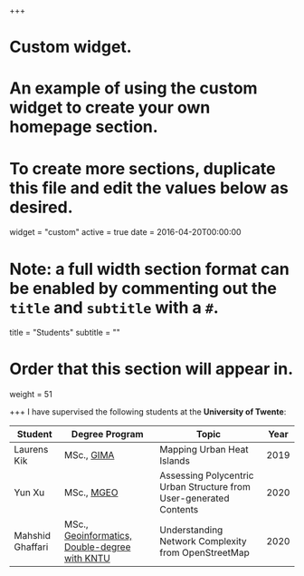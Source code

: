 +++
# Custom widget.
# An example of using the custom widget to create your own homepage section.
# To create more sections, duplicate this file and edit the values below as desired.
widget = "custom"
active = true
date = 2016-04-20T00:00:00

# Note: a full width section format can be enabled by commenting out the `title` and `subtitle` with a `#`.
title = "Students"
subtitle = ""

# Order that this section will appear in.
weight = 51


+++
I have supervised the following students at the **University of Twente**:

Student| Degree Program| Topic | Year
-------|--------| ------|------| 
Laurens Kik|MSc., [GIMA](https://www.uu.nl/masters/en/geographical-information-management-and-applications-gima)| Mapping Urban Heat Islands|2019
Yun Xu|MSc., [MGEO](https://www.itc.nl/education/studyfinder/geo-information-science-earth-observation/)| Assessing Polycentric Urban Structure from User-generated Contents|2020
Mahshid Ghaffari|MSc., [Geoinformatics, Double-degree with KNTU](https://en.kntu.ac.ir/faculties/geodesy-geomatics-engineering/)|Understanding Network Complexity from OpenStreetMap|2020